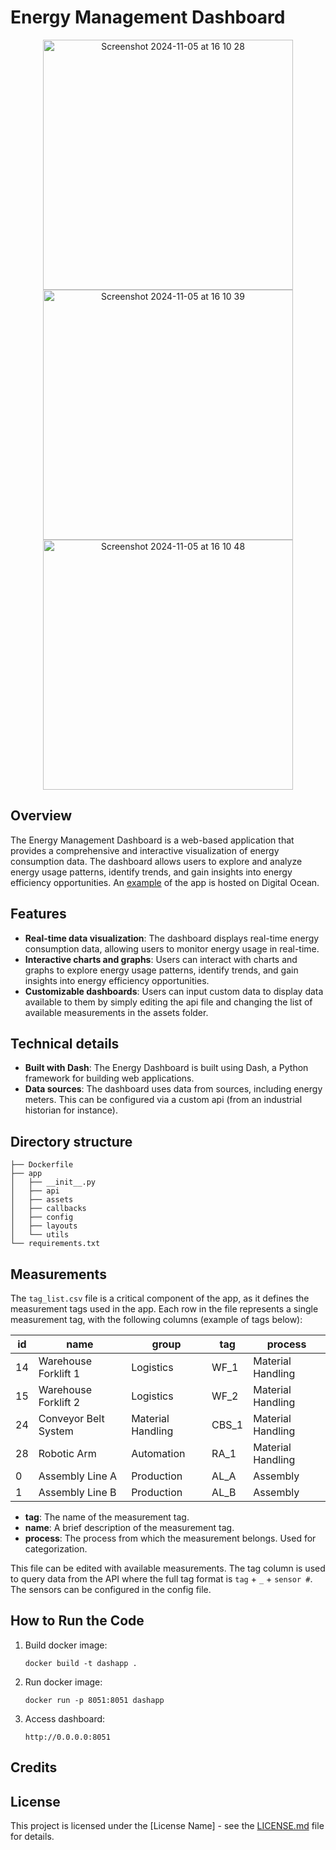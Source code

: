 # Energy Management Dashboard

<p align="center">
  <img width="400" alt="Screenshot 2024-11-05 at 16 10 28" src="https://github.com/user-attachments/assets/7435e66a-4515-418e-8838-d735cdc2c5d1">
  <img width="400" alt="Screenshot 2024-11-05 at 16 10 39" src="https://github.com/user-attachments/assets/eec29ec6-d8f1-444d-98a4-7a8878a3b396">
  <img width="400" alt="Screenshot 2024-11-05 at 16 10 48" src="https://github.com/user-attachments/assets/70c81435-c73f-44a2-a4ad-b035201372ff">
</p>

## Overview

The Energy Management Dashboard is a web-based application that provides a comprehensive and interactive visualization of energy consumption data. The dashboard allows users to explore and analyze energy usage patterns, identify trends, and gain insights into energy efficiency opportunities. An <a href="https://energy-app-j53xm.ondigitalocean.app/">example</a> of the app is hosted on Digital Ocean.

## Features

* **Real-time data visualization**: The dashboard displays real-time energy consumption data, allowing users to monitor energy usage in real-time.
* **Interactive charts and graphs**: Users can interact with charts and graphs to explore energy usage patterns, identify trends, and gain insights into energy efficiency opportunities.
* **Customizable dashboards**: Users can input custom data to display data available to them by simply editing the api file and changing the list of available measurements in the assets folder.

## Technical details

* **Built with Dash**: The Energy Dashboard is built using Dash, a Python framework for building web applications.
* **Data sources**: The dashboard uses data from sources, including energy meters. This can be configured via a custom api (from an industrial historian for instance).

## Directory structure

```
├── Dockerfile
├── app
│   ├── __init__.py
│   ├── api
│   ├── assets
│   ├── callbacks
│   ├── config
│   ├── layouts
│   └── utils
└── requirements.txt
```

## Measurements

The `tag_list.csv` file is a critical component of the app, as it defines the measurement tags used in the app. Each row in the file represents a single measurement tag, with the following columns (example of tags below):

| id | name | group | tag | process |
|----|------|-------|-----|---------|
| 14 | Warehouse Forklift 1 | Logistics | WF_1 | Material Handling |
| 15 | Warehouse Forklift 2 | Logistics | WF_2 | Material Handling |
| 24 | Conveyor Belt System | Material Handling | CBS_1 | Material Handling |
| 28 | Robotic Arm | Automation | RA_1 | Material Handling |
| 0 | Assembly Line A | Production | AL_A | Assembly |
| 1 | Assembly Line B | Production | AL_B | Assembly |

* **tag**: The name of the measurement tag.
* **name**: A brief description of the measurement tag.
* **process**: The process from which the measurement belongs. Used for categorization.

This file can be edited with available measurements. The tag column is used to query data from the API where the full tag format is `tag` + `_` + `sensor #`. The sensors can be configured in the config file.

## How to Run the Code

1. Build docker image:
   ```
   docker build -t dashapp .
   ```

2. Run docker image:
   ```
   docker run -p 8051:8051 dashapp
   ```
   
3. Access dashboard:
   ```
   http://0.0.0.0:8051
   ```
   
## Credits

## License

This project is licensed under the [License Name] - see the [LICENSE.md](LICENSE.md) file for details.
